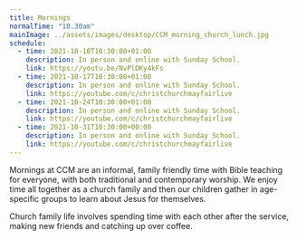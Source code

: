 ```yaml
---
title: Mornings
normalTime: "10.30am"
mainImage: ../assets/images/desktop/CCM_morning_church_lunch.jpg
schedule:
  - time: 2021-10-10T10:30:00+01:00
    description: In person and online with Sunday School.
    link: https://youtu.be/NvPlDKy4kFs
  - time: 2021-10-17T10:30:00+01:00
    description: In person and online with Sunday School.
    link: https://youtube.com/c/christchurchmayfairlive
  - time: 2021-10-24T10:30:00+01:00
    description: In person and online with Sunday School.
    link: https://youtube.com/c/christchurchmayfairlive
  - time: 2021-10-31T10:30:00+00:00
    description: In person and online with Sunday School.
    link: https://youtube.com/c/christchurchmayfairlive
---
```

Mornings at CCM are an informal, family friendly time with Bible teaching for everyone, with both traditional and contemporary worship. We enjoy time all together as a church family and then our children gather in age-specific groups to learn about Jesus for themselves.

Church family life involves spending time with each other after the service, making new friends and catching up over coffee.
